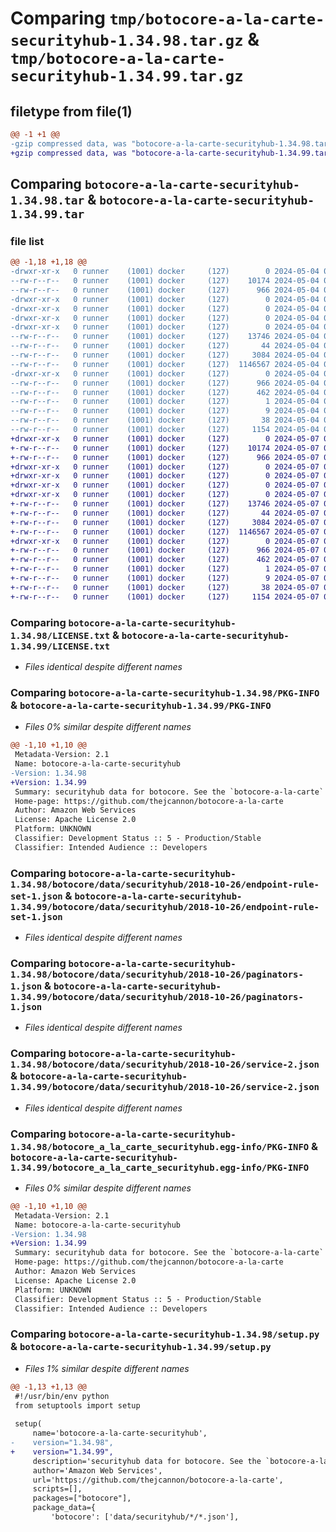 # Comparing `tmp/botocore-a-la-carte-securityhub-1.34.98.tar.gz` & `tmp/botocore-a-la-carte-securityhub-1.34.99.tar.gz`

## filetype from file(1)

```diff
@@ -1 +1 @@
-gzip compressed data, was "botocore-a-la-carte-securityhub-1.34.98.tar", last modified: Sat May  4 01:01:43 2024, max compression
+gzip compressed data, was "botocore-a-la-carte-securityhub-1.34.99.tar", last modified: Tue May  7 01:02:46 2024, max compression
```

## Comparing `botocore-a-la-carte-securityhub-1.34.98.tar` & `botocore-a-la-carte-securityhub-1.34.99.tar`

### file list

```diff
@@ -1,18 +1,18 @@
-drwxr-xr-x   0 runner    (1001) docker     (127)        0 2024-05-04 01:01:43.766289 botocore-a-la-carte-securityhub-1.34.98/
--rw-r--r--   0 runner    (1001) docker     (127)    10174 2024-05-04 01:01:43.000000 botocore-a-la-carte-securityhub-1.34.98/LICENSE.txt
--rw-r--r--   0 runner    (1001) docker     (127)      966 2024-05-04 01:01:43.766289 botocore-a-la-carte-securityhub-1.34.98/PKG-INFO
-drwxr-xr-x   0 runner    (1001) docker     (127)        0 2024-05-04 01:01:43.762289 botocore-a-la-carte-securityhub-1.34.98/botocore/
-drwxr-xr-x   0 runner    (1001) docker     (127)        0 2024-05-04 01:01:43.762289 botocore-a-la-carte-securityhub-1.34.98/botocore/data/
-drwxr-xr-x   0 runner    (1001) docker     (127)        0 2024-05-04 01:01:43.762289 botocore-a-la-carte-securityhub-1.34.98/botocore/data/securityhub/
-drwxr-xr-x   0 runner    (1001) docker     (127)        0 2024-05-04 01:01:43.762289 botocore-a-la-carte-securityhub-1.34.98/botocore/data/securityhub/2018-10-26/
--rw-r--r--   0 runner    (1001) docker     (127)    13746 2024-05-04 01:01:11.000000 botocore-a-la-carte-securityhub-1.34.98/botocore/data/securityhub/2018-10-26/endpoint-rule-set-1.json
--rw-r--r--   0 runner    (1001) docker     (127)       44 2024-05-04 01:01:11.000000 botocore-a-la-carte-securityhub-1.34.98/botocore/data/securityhub/2018-10-26/examples-1.json
--rw-r--r--   0 runner    (1001) docker     (127)     3084 2024-05-04 01:01:11.000000 botocore-a-la-carte-securityhub-1.34.98/botocore/data/securityhub/2018-10-26/paginators-1.json
--rw-r--r--   0 runner    (1001) docker     (127)  1146567 2024-05-04 01:01:11.000000 botocore-a-la-carte-securityhub-1.34.98/botocore/data/securityhub/2018-10-26/service-2.json
-drwxr-xr-x   0 runner    (1001) docker     (127)        0 2024-05-04 01:01:43.766289 botocore-a-la-carte-securityhub-1.34.98/botocore_a_la_carte_securityhub.egg-info/
--rw-r--r--   0 runner    (1001) docker     (127)      966 2024-05-04 01:01:43.000000 botocore-a-la-carte-securityhub-1.34.98/botocore_a_la_carte_securityhub.egg-info/PKG-INFO
--rw-r--r--   0 runner    (1001) docker     (127)      462 2024-05-04 01:01:43.000000 botocore-a-la-carte-securityhub-1.34.98/botocore_a_la_carte_securityhub.egg-info/SOURCES.txt
--rw-r--r--   0 runner    (1001) docker     (127)        1 2024-05-04 01:01:43.000000 botocore-a-la-carte-securityhub-1.34.98/botocore_a_la_carte_securityhub.egg-info/dependency_links.txt
--rw-r--r--   0 runner    (1001) docker     (127)        9 2024-05-04 01:01:43.000000 botocore-a-la-carte-securityhub-1.34.98/botocore_a_la_carte_securityhub.egg-info/top_level.txt
--rw-r--r--   0 runner    (1001) docker     (127)       38 2024-05-04 01:01:43.766289 botocore-a-la-carte-securityhub-1.34.98/setup.cfg
--rw-r--r--   0 runner    (1001) docker     (127)     1154 2024-05-04 01:01:43.000000 botocore-a-la-carte-securityhub-1.34.98/setup.py
+drwxr-xr-x   0 runner    (1001) docker     (127)        0 2024-05-07 01:02:46.092091 botocore-a-la-carte-securityhub-1.34.99/
+-rw-r--r--   0 runner    (1001) docker     (127)    10174 2024-05-07 01:02:45.000000 botocore-a-la-carte-securityhub-1.34.99/LICENSE.txt
+-rw-r--r--   0 runner    (1001) docker     (127)      966 2024-05-07 01:02:46.092091 botocore-a-la-carte-securityhub-1.34.99/PKG-INFO
+drwxr-xr-x   0 runner    (1001) docker     (127)        0 2024-05-07 01:02:46.088091 botocore-a-la-carte-securityhub-1.34.99/botocore/
+drwxr-xr-x   0 runner    (1001) docker     (127)        0 2024-05-07 01:02:46.088091 botocore-a-la-carte-securityhub-1.34.99/botocore/data/
+drwxr-xr-x   0 runner    (1001) docker     (127)        0 2024-05-07 01:02:46.088091 botocore-a-la-carte-securityhub-1.34.99/botocore/data/securityhub/
+drwxr-xr-x   0 runner    (1001) docker     (127)        0 2024-05-07 01:02:46.092091 botocore-a-la-carte-securityhub-1.34.99/botocore/data/securityhub/2018-10-26/
+-rw-r--r--   0 runner    (1001) docker     (127)    13746 2024-05-07 01:02:11.000000 botocore-a-la-carte-securityhub-1.34.99/botocore/data/securityhub/2018-10-26/endpoint-rule-set-1.json
+-rw-r--r--   0 runner    (1001) docker     (127)       44 2024-05-07 01:02:11.000000 botocore-a-la-carte-securityhub-1.34.99/botocore/data/securityhub/2018-10-26/examples-1.json
+-rw-r--r--   0 runner    (1001) docker     (127)     3084 2024-05-07 01:02:11.000000 botocore-a-la-carte-securityhub-1.34.99/botocore/data/securityhub/2018-10-26/paginators-1.json
+-rw-r--r--   0 runner    (1001) docker     (127)  1146567 2024-05-07 01:02:11.000000 botocore-a-la-carte-securityhub-1.34.99/botocore/data/securityhub/2018-10-26/service-2.json
+drwxr-xr-x   0 runner    (1001) docker     (127)        0 2024-05-07 01:02:46.092091 botocore-a-la-carte-securityhub-1.34.99/botocore_a_la_carte_securityhub.egg-info/
+-rw-r--r--   0 runner    (1001) docker     (127)      966 2024-05-07 01:02:46.000000 botocore-a-la-carte-securityhub-1.34.99/botocore_a_la_carte_securityhub.egg-info/PKG-INFO
+-rw-r--r--   0 runner    (1001) docker     (127)      462 2024-05-07 01:02:46.000000 botocore-a-la-carte-securityhub-1.34.99/botocore_a_la_carte_securityhub.egg-info/SOURCES.txt
+-rw-r--r--   0 runner    (1001) docker     (127)        1 2024-05-07 01:02:46.000000 botocore-a-la-carte-securityhub-1.34.99/botocore_a_la_carte_securityhub.egg-info/dependency_links.txt
+-rw-r--r--   0 runner    (1001) docker     (127)        9 2024-05-07 01:02:46.000000 botocore-a-la-carte-securityhub-1.34.99/botocore_a_la_carte_securityhub.egg-info/top_level.txt
+-rw-r--r--   0 runner    (1001) docker     (127)       38 2024-05-07 01:02:46.092091 botocore-a-la-carte-securityhub-1.34.99/setup.cfg
+-rw-r--r--   0 runner    (1001) docker     (127)     1154 2024-05-07 01:02:45.000000 botocore-a-la-carte-securityhub-1.34.99/setup.py
```

### Comparing `botocore-a-la-carte-securityhub-1.34.98/LICENSE.txt` & `botocore-a-la-carte-securityhub-1.34.99/LICENSE.txt`

 * *Files identical despite different names*

### Comparing `botocore-a-la-carte-securityhub-1.34.98/PKG-INFO` & `botocore-a-la-carte-securityhub-1.34.99/PKG-INFO`

 * *Files 0% similar despite different names*

```diff
@@ -1,10 +1,10 @@
 Metadata-Version: 2.1
 Name: botocore-a-la-carte-securityhub
-Version: 1.34.98
+Version: 1.34.99
 Summary: securityhub data for botocore. See the `botocore-a-la-carte` package for more info.
 Home-page: https://github.com/thejcannon/botocore-a-la-carte
 Author: Amazon Web Services
 License: Apache License 2.0
 Platform: UNKNOWN
 Classifier: Development Status :: 5 - Production/Stable
 Classifier: Intended Audience :: Developers
```

### Comparing `botocore-a-la-carte-securityhub-1.34.98/botocore/data/securityhub/2018-10-26/endpoint-rule-set-1.json` & `botocore-a-la-carte-securityhub-1.34.99/botocore/data/securityhub/2018-10-26/endpoint-rule-set-1.json`

 * *Files identical despite different names*

### Comparing `botocore-a-la-carte-securityhub-1.34.98/botocore/data/securityhub/2018-10-26/paginators-1.json` & `botocore-a-la-carte-securityhub-1.34.99/botocore/data/securityhub/2018-10-26/paginators-1.json`

 * *Files identical despite different names*

### Comparing `botocore-a-la-carte-securityhub-1.34.98/botocore/data/securityhub/2018-10-26/service-2.json` & `botocore-a-la-carte-securityhub-1.34.99/botocore/data/securityhub/2018-10-26/service-2.json`

 * *Files identical despite different names*

### Comparing `botocore-a-la-carte-securityhub-1.34.98/botocore_a_la_carte_securityhub.egg-info/PKG-INFO` & `botocore-a-la-carte-securityhub-1.34.99/botocore_a_la_carte_securityhub.egg-info/PKG-INFO`

 * *Files 0% similar despite different names*

```diff
@@ -1,10 +1,10 @@
 Metadata-Version: 2.1
 Name: botocore-a-la-carte-securityhub
-Version: 1.34.98
+Version: 1.34.99
 Summary: securityhub data for botocore. See the `botocore-a-la-carte` package for more info.
 Home-page: https://github.com/thejcannon/botocore-a-la-carte
 Author: Amazon Web Services
 License: Apache License 2.0
 Platform: UNKNOWN
 Classifier: Development Status :: 5 - Production/Stable
 Classifier: Intended Audience :: Developers
```

### Comparing `botocore-a-la-carte-securityhub-1.34.98/setup.py` & `botocore-a-la-carte-securityhub-1.34.99/setup.py`

 * *Files 1% similar despite different names*

```diff
@@ -1,13 +1,13 @@
 #!/usr/bin/env python
 from setuptools import setup
 
 setup(
     name='botocore-a-la-carte-securityhub',
-    version="1.34.98",
+    version="1.34.99",
     description='securityhub data for botocore. See the `botocore-a-la-carte` package for more info.',
     author='Amazon Web Services',
     url='https://github.com/thejcannon/botocore-a-la-carte',
     scripts=[],
     packages=["botocore"],
     package_data={
         'botocore': ['data/securityhub/*/*.json'],
```

